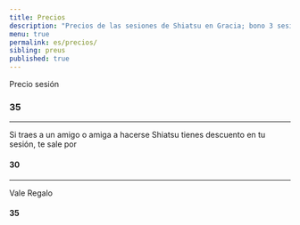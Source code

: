 ```yaml
---
title: Precios
description: "Precios de las sesiones de Shiatsu en Gracia; bono 3 sesiones, primera sesión y sesión puntual de shiatsu en Barcelona."
menu: true
permalink: es/precios/
sibling: preus
published: true
---
```



Precio sesión

### 35

---

Si traes a un amigo o amiga a hacerse Shiatsu
tienes descuento en tu sesión, te sale por

#### 30

---

Vale Regalo

#### 35
